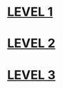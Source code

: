 # [LEVEL 1](https://github.com/user9-21/learn-to-earn-cloud-security/tree/main/Level-1)
# [LEVEL 2](https://github.com/user9-21/learn-to-earn-cloud-security/tree/main/Level-2)
# [LEVEL 3](https://github.com/user9-21/learn-to-earn-cloud-security/tree/main/Level-3)
